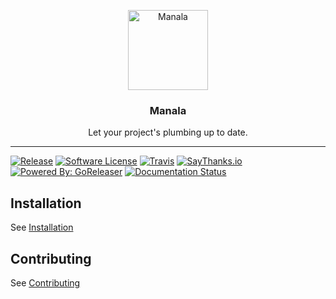 <p align="center">
  <img alt="Manala" src="https://avatars3.githubusercontent.com/u/17640904?s=128&v=4" height="128" />
  <h3 align="center">Manala</h3>
  <p align="center">Let your project's plumbing up to date.</p>
</p>

---

[![Release](https://img.shields.io/github/release/manala/manala.svg?style=flat-square)](https://github.com/manala/manala/releases/latest)
[![Software License](https://img.shields.io/badge/license-MIT-brightgreen.svg?style=flat-square)](LICENSE)
[![Travis](https://img.shields.io/travis/manala/manala.svg?style=flat-square)](https://travis-ci.org/manala/manala)
[![SayThanks.io](https://img.shields.io/badge/SayThanks.io-%E2%98%BC-1EAEDB.svg?style=flat-square)](https://saythanks.io/to/manala)
[![Powered By: GoReleaser](https://img.shields.io/badge/powered%20by-goreleaser-green.svg?style=flat-square)](https://github.com/goreleaser)
[![Documentation Status](https://readthedocs.org/projects/manala/badge/?version=stable)](https://manala.readthedocs.io/en/stable/?badge=stable)

## Installation

See [Installation](docs/installation.md)

## Contributing

See [Contributing](docs/contributing.md)
